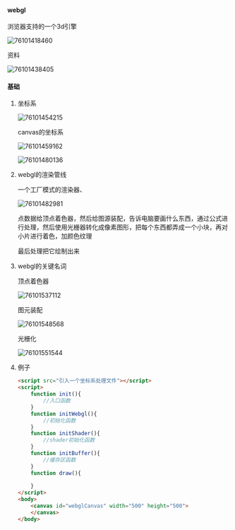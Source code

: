 ####  webgl

浏览器支持的一个3d引擎

![76101418460](C:\Users\zxh\Desktop\前端\threejs\webgl.assets\1761014184603.png)

资料

![76101438405](C:\Users\zxh\Desktop\前端\threejs\webgl.assets\1761014384050.png)





####  基础

1. 坐标系

   ![76101454215](C:\Users\zxh\Desktop\前端\threejs\webgl.assets\1761014542150.png)

   canvas的坐标系

   ![76101459162](C:\Users\zxh\Desktop\前端\threejs\webgl.assets\1761014591628.png)

   ![76101480136](C:\Users\zxh\Desktop\前端\threejs\webgl.assets\1761014801369.png)

2. webgl的渲染管线

   一个工厂模式的渲染器、

   ![76101482981](C:\Users\zxh\Desktop\前端\threejs\webgl.assets\1761014829811.png)

   点数据给顶点着色器，然后给图源装配，告诉电脑要画什么东西，通过公式进行处理，然后使用光栅器转化成像素图形，把每个东西都弄成一个小块，再对小片进行着色，加颜色纹理

   最后处理把它绘制出来

3. webgl的关键名词

   顶点着色器

   ![76101537112](C:\Users\zxh\Desktop\前端\threejs\webgl.assets\1761015371121.png)

   图元装配

   ![76101548568](C:\Users\zxh\Desktop\前端\threejs\webgl.assets\1761015485686.png)

   光栅化

   ![76101551544](C:\Users\zxh\Desktop\前端\threejs\webgl.assets\1761015515441.png)

4. 例子

   ```html
   <script src="引入一个坐标系处理文件"></script>
   <script>
       function init(){
           //入口函数
       }
       function initWebgl(){
           //初始化函数
       }
       function initShader(){
           //shader初始化函数
       }
       function initBuffer(){
           //缓存区函数
       }
       function draw(){
           
       }
   </script>
   <body>
       <canvas id="webglCanvas" width="500" height="500">
       </canvas>
   </body>
   ```

   ​

   ​

   ​

   ​

   ​

   ​

   ​

   ​

   ​

   ​

   ​

   ​

   ​

   ​

   ​

   ​

   ​

   ​
